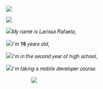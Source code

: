 ![](https://64.media.tumblr.com/06f68f0ae7c74c889c5219900d68ee2d/tumblr_inline_mlb206VxB71qz4rgp.gif)

![](https://i.imgur.com/tCNrL4n.gif)

![](https://64.media.tumblr.com/5480de65565eb9abe5468554f87e427b/2b95d08a98f89800-c8/s75x75_c1/67484bc6837989d129dd72da9670b60bb6e9cbb6.gifv)𝑀𝑦 𝑛𝑎𝑚𝑒 𝑖𝑠 𝐿𝑎𝑟𝑖𝑠𝑠𝑎 𝑅𝑎𝑓𝑎𝑒𝑙𝑎,

![](https://64.media.tumblr.com/7fe1d9a7ca72a44639df389ba9924db1/2b95d08a98f89800-be/s75x75_c1/c2f38d30d744e7a33197f6e99bb3df80c63dfc8f.gifv)𝑖'𝑚 𝟏𝟔 𝑦𝑒𝑎𝑟𝑠 𝑜𝑙𝑑,

![](https://64.media.tumblr.com/7561c36ccaadaf7198b0beee0f0e8bed/2b95d08a98f89800-40/s75x75_c1/6b73107cb989a3e61ea5d27b93400e7da0906a18.gifv)𝑖'𝑚 𝑖𝑛 𝑡ℎ𝑒 𝑠𝑒𝑐𝑜𝑛𝑑 𝑦𝑒𝑎𝑟 𝑜𝑓 ℎ𝑖𝑔ℎ 𝑠𝑐ℎ𝑜𝑜𝑙,

![](https://64.media.tumblr.com/d7cc500f7cbc5787c68da4ce4a722b00/2b95d08a98f89800-22/s75x75_c1/d5d708bdb70e12b10f83ddef58f77a63e34fac7a.gifv)𝑖'𝑚 𝑡𝑎𝑘𝑖𝑛𝑔 𝑎 𝑚𝑜𝑏𝑖𝑙𝑒 𝑑𝑒𝑣𝑒𝑙𝑜𝑝𝑒𝑟 𝑐𝑜𝑢𝑟𝑠𝑒.

  ⠀⠀⠀⠀ ⠀ ⠀![](https://64.media.tumblr.com/de438039e955295f3051780dacc696b8/tumblr_inline_n37t5s4mMC1qhwjx8.gif)
